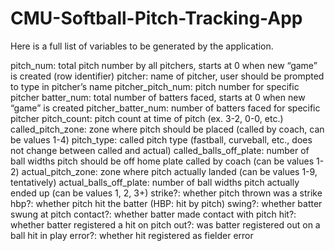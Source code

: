 # CMU-Softball-Pitch-Tracking-App

Here is a full list of variables to be generated by the application.

pitch_num: total pitch number by all pitchers, starts at 0 when new “game” is created (row identifier)
pitcher: name of pitcher, user should be prompted to type in pitcher’s name
pitcher_pitch_num: pitch number for specific pitcher
batter_num: total number of batters faced, starts at 0 when new “game” is created
pitcher_batter_num: number of batters faced for specific pitcher
pitch_count: pitch count at time of pitch (ex. 3-2, 0-0, etc.)
called_pitch_zone: zone where pitch should be placed (called by coach, can be values 1-4)
pitch_type: called pitch type (fastball, curveball, etc., does not change between called and actual)
called_balls_off_plate: number of ball widths pitch should be off home plate called by coach (can be values 1-2)
actual_pitch_zone: zone where pitch actually landed (can be values 1-9, tentatively)
actual_balls_off_plate: number of ball widths pitch actually ended up (can be values 1, 2, 3+)
strike?: whether pitch thrown was a strike
hbp?: whether pitch hit the batter (HBP: hit by pitch)
swing?: whether batter swung at pitch
contact?: whether batter made contact with pitch
hit?: whether batter registered a hit on pitch
out?: was batter registered out on a ball hit in play
error?: whether hit registered as fielder error
